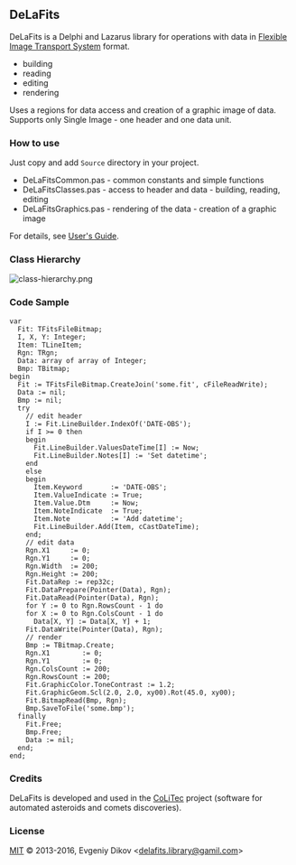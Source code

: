 ## DeLaFits

DeLaFits is a Delphi and Lazarus library for operations with data in [Flexible Image Transport System](http://fits.gsfc.nasa.gov "http://fits.gsfc.nasa.gov") format.  

- building
- reading 
- editing
- rendering  

Uses a regions for data access and creation of a graphic image of data.  
Supports only Single Image - one header and one data unit.

### How to use

Just copy and add `Source` directory in your project.  

- DeLaFitsCommon.pas - common constants and simple functions
- DeLaFitsClasses.pas - access to header and data - building, reading, editing
- DeLaFitsGraphics.pas - rendering of the data - creation of a graphic image  

For details, see [User's Guide](http://felleroff.github.io/delafits).

### Class Hierarchy

![class-hierarchy.png](https://raw.githubusercontent.com/felleroff/delafits/master/class-hierarchy.png "Class Hierarchy")

### Code Sample

```delphi
var
  Fit: TFitsFileBitmap;
  I, X, Y: Integer;
  Item: TLineItem;
  Rgn: TRgn;
  Data: array of array of Integer;
  Bmp: TBitmap;
begin
  Fit := TFitsFileBitmap.CreateJoin('some.fit', cFileReadWrite);
  Data := nil;
  Bmp := nil;
  try
    // edit header
    I := Fit.LineBuilder.IndexOf('DATE-OBS');
    if I >= 0 then
    begin
      Fit.LineBuilder.ValuesDateTime[I] := Now;
      Fit.LineBuilder.Notes[I] := 'Set datetime';
    end
    else
    begin
      Item.Keyword       := 'DATE-OBS';
      Item.ValueIndicate := True;
      Item.Value.Dtm     := Now;
      Item.NoteIndicate  := True;
      Item.Note          := 'Add datetime';  
      Fit.LineBuilder.Add(Item, cCastDateTime);
    end;   
    // edit data
    Rgn.X1     := 0;
    Rgn.Y1     := 0;
    Rgn.Width  := 200;
    Rgn.Height := 200;
    Fit.DataRep := rep32c;
    Fit.DataPrepare(Pointer(Data), Rgn);
    Fit.DataRead(Pointer(Data), Rgn); 
    for Y := 0 to Rgn.RowsCount - 1 do
    for X := 0 to Rgn.ColsCount - 1 do
      Data[X, Y] := Data[X, Y] + 1; 
    Fit.DataWrite(Pointer(Data), Rgn);    
    // render
    Bmp := TBitmap.Create;
    Rgn.X1        := 0;
    Rgn.Y1        := 0;
    Rgn.ColsCount := 200;
    Rgn.RowsCount := 200;
    Fit.GraphicColor.ToneContrast := 1.2;
    Fit.GraphicGeom.Scl(2.0, 2.0, xy00).Rot(45.0, xy00);
    Fit.BitmapRead(Bmp, Rgn);
    Bmp.SaveToFile('some.bmp');    
  finally
    Fit.Free;
    Bmp.Free;
    Data := nil;
  end;
end;
```  

### Credits

DeLaFits is developed and used in the [CoLiTec](http://www.neoastrosoft.com "http://www.neoastrosoft.com") project (software for automated asteroids and comets discoveries).

### License

[MIT](https://github.com/felleroff/delafits/blob/master/LICENSE) © 2013-2016, Evgeniy Dikov \<delafits.library@gamil.com\>
